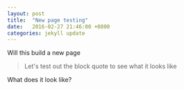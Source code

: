 ```yaml
---
layout: post
title:  "New page testing"
date:   2016-02-27 21:46:00 +0800
categories: jekyll update
---
```

Will this build a new page

> Let's test out the block quote to see what it looks like

What does it look like?